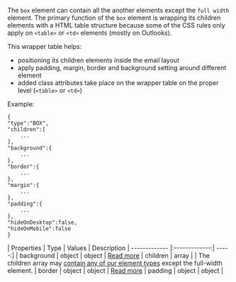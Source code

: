 The `box` element can contain all the another elements except the `full width` element. The primary function of the `box` element is wrapping its children elements with a HTML table structure because some of the CSS rules only apply on `<table>` or `<td>` elements (mostly on Outlooks).

This wrapper table helps:
- positioning its children elements inside the email layout
- apply padding, margin, border and background setting around different element
- added class attributes take place on the wrapper table on the proper level (`<table>` or `<td>`)


Example:
```
{
"type":"BOX",
"children":[
    ...
],
"background":{
    ...
},
"border":{
    ...
},
"margin":{
    ...
},
"padding":{
    ...
},
"hideOnDesktop":false,
"hideOnMobile":false
}
```
| Properties    | Type          | Values | Description
| ------------- |:-------------:| -----:|
| background | object | object | [Read more](../prop-groups/background.md)
| children | array |  | The children array may [contain any of our element types](../elements) except the full-width element.
| border | object | object | [Read more](../prop-groups/border.md)
| padding | object | object | 
